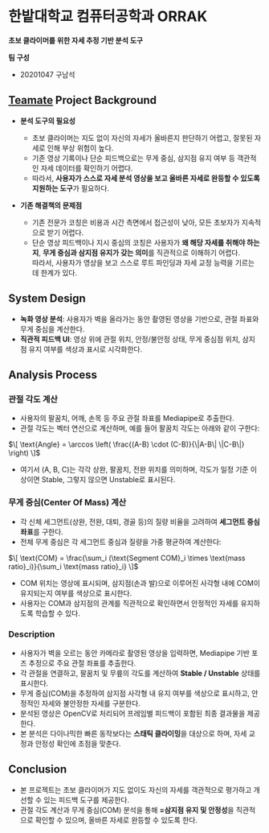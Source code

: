 # 한밭대학교 컴퓨터공학과 ORRAK
**초보 클라이머를 위한 자세 추정 기반 분석 도구**

**팀 구성**
- 20201047 구남석

## <u>Teamate</u> Project Background
- **분석 도구의 필요성**
  - 초보 클라이머는 지도 없이 자신의 자세가 올바른지 판단하기 어렵고, 잘못된 자세로 인해 부상 위험이 높다.
  - 기존 영상 기록이나 단순 피드백으로는 무게 중심, 삼지점 유지 여부 등 객관적인 자세 데이터를 확인하기 어렵다.
  - 따라서, **사용자가 스스로 자세 분석 영상을 보고 올바른 자세로 완등할 수 있도록 지원하는 도구**가 필요하다.

- **기존 해결책의 문제점**
  - 기존 전문가 코칭은 비용과 시간 측면에서 접근성이 낮아, 모든 초보자가 지속적으로 받기 어렵다.
  - 단순 영상 피드백이나 지시 중심의 코칭은 사용자가 **왜 해당 자세를 취해야 하는지**, **무게 중심과 삼지점 유지가 갖는 의미**를 직관적으로 이해하기 어렵다.  
    따라서, 사용자가 영상을 보고 스스로 루트 파인딩과 자세 교정 능력을 기르는 데 한계가 있다.
  
## System Design
- **녹화 영상 분석**: 사용자가 벽을 올라가는 동안 촬영된 영상을 기반으로, 관절 좌표와 무게 중심을 계산한다.
- **직관적 피드백 UI**: 영상 위에 관절 위치, 안정/불안정 상태, 무게 중심점 위치, 삼지점 유지 여부를 색상과 표시로 시각화한다.  

## Analysis Process

### 관절 각도 계산
- 사용자의 팔꿈치, 어깨, 손목 등 주요 관절 좌표를 Mediapipe로 추출한다.
- 관절 각도는 벡터 연산으로 계산하며, 예를 들어 팔꿈치 각도는 아래와 같이 구한다:

$\[
\text{Angle} = \arccos \left( \frac{(A-B) \cdot (C-B)}{\|A-B\| \|C-B\|} \right)
\]$

- 여기서 \(A, B, C\)는 각각 상완, 팔꿈치, 전완 위치를 의미하며, 각도가 일정 기준 이상이면 Stable, 그렇지 않으면 Unstable로 표시된다.

### 무게 중심(Center Of Mass) 계산
- 각 신체 세그먼트(상완, 전완, 대퇴, 경골 등)의 질량 비율을 고려하여 **세그먼트 중심 좌표**를 구한다.
- 전체 무게 중심은 각 세그먼트 중심과 질량을 가중 평균하여 계산한다:

$\[
\text{COM} = \frac{\sum_i (\text{Segment COM}_i \times \text{mass ratio}_i)}{\sum_i \text{mass ratio}_i}
\]$

- COM 위치는 영상에 표시되며, 삼지점(손과 발)으로 이루어진 사각형 내에 COM이 유지되는지 여부를 색상으로 표시한다.  
- 사용자는 COM과 삼지점의 관계를 직관적으로 확인하면서 안정적인 자세를 유지하도록 학습할 수 있다.

### Description
- 사용자가 벽을 오르는 동안 카메라로 촬영된 영상을 입력하면, Mediapipe 기반 포즈 추정으로 주요 관절 좌표를 추출한다.
- 각 관절을 연결하고, 팔꿈치 및 무릎의 각도를 계산하여 **Stable / Unstable** 상태를 표시한다.
- 무게 중심(COM)을 추정하여 삼지점 사각형 내 유지 여부를 색상으로 표시하고, 안정적인 자세와 불안정한 자세를 구분한다.
- 분석된 영상은 OpenCV로 처리되어 프레임별 피드백이 포함된 최종 결과물을 제공한다.
- 본 분석은 다이나믹한 빠른 동작보다는 **스태틱 클라이밍**을 대상으로 하며, 자세 교정과 안정성 확인에 초점을 맞춘다.  
  
## Conclusion
- 본 프로젝트는 초보 클라이머가 지도 없이도 자신의 자세를 객관적으로 평가하고 개선할 수 있는 피드백 도구를 제공한다.
- 관절 각도 계산과 무게 중심(COM) 분석을 통해 **=삼지점 유지 및 안정성**을 직관적으로 확인할 수 있으며, 올바른 자세로 완등할 수 있도록 한다.
